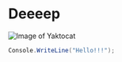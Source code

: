 # Deeeep
![Image of Yaktocat](https://octodex.github.com/images/yaktocat.png)
``` c# 
Console.WriteLine("Hello!!!");
```
